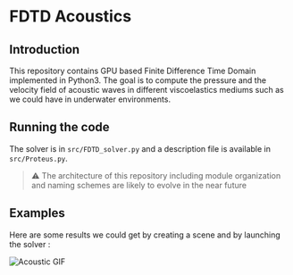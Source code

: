 # FDTD Acoustics

## Introduction

This repository contains GPU based Finite Difference Time Domain implemented in Python3. The goal is to compute the pressure and the velocity field of acoustic waves in different viscoelastics mediums such as we could have in underwater environments.

## Running the code

The solver is in `src/FDTD_solver.py` and a description file is available in `src/Proteus.py`.

> :warning: The architecture of this repository including module organization and naming schemes are likely to evolve in the near future

## Examples

Here are some results we could get by creating a scene and by launching the solver :

![Acoustic GIF](./docs/fdtd2d_xwter_sediment_basalt.gif)